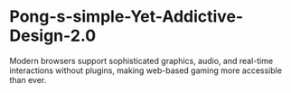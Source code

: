 # Pong-s-simple-Yet-Addictive-Design-2.0
Modern browsers support sophisticated graphics, audio, and real-time interactions without plugins, making web-based gaming more accessible than ever.
